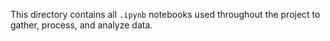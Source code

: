 This directory contains all `.ipynb` notebooks used throughout the project to gather, process, and analyze data.